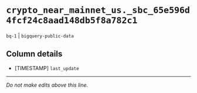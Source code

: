 # `crypto_near_mainnet_us._sbc_65e596d4fcf24c8aad148db5f8a782c1`
`bq-1` | `bigquery-public-data`

## Column details
* [TIMESTAMP] `last_update`

-------------------------------------------------------------------------------
*Do not make edits above this line.*

